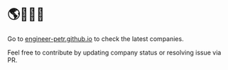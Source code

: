 # 🌎🚜🇷🇺
Go to [engineer-petr.github.io](https://engineer-petr.github.io/) to check the latest companies.

Feel free to contribute by updating company status or resolving issue via PR.
